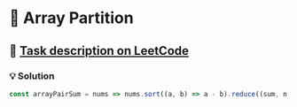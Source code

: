 # 📝 Array Partition

## 🔗 [Task description on LeetCode](https://leetcode.com/problems/array-partition/description/)

### 💡 Solution

```javascript
const arrayPairSum = nums => nums.sort((a, b) => a - b).reduce((sum, n, i) => i % 2 === 0 ? sum += n : sum);
```
